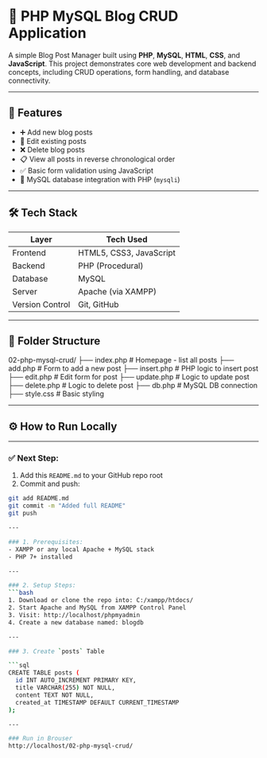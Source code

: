 # 📝 PHP MySQL Blog CRUD Application

A simple Blog Post Manager built using **PHP**, **MySQL**, **HTML**, **CSS**, and **JavaScript**. This project demonstrates core web development and backend concepts, including CRUD operations, form handling, and database connectivity.

---

## 📌 Features

- ➕ Add new blog posts
- 📝 Edit existing posts
- ❌ Delete blog posts
- 📋 View all posts in reverse chronological order
- ✅ Basic form validation using JavaScript
- 💾 MySQL database integration with PHP (`mysqli`)

---

## 🛠️ Tech Stack

| Layer         | Tech Used                  |
|---------------|----------------------------|
| Frontend      | HTML5, CSS3, JavaScript    |
| Backend       | PHP (Procedural)           |
| Database      | MySQL                      |
| Server        | Apache (via XAMPP)         |
| Version Control | Git, GitHub              |

---

## 📂 Folder Structure

02-php-mysql-crud/
├── index.php # Homepage - list all posts
├── add.php # Form to add a new post
├── insert.php # PHP logic to insert post
├── edit.php # Edit form for post
├── update.php # Logic to update post
├── delete.php # Logic to delete post
├── db.php # MySQL DB connection
├── style.css # Basic styling


---

## ⚙️ How to Run Locally


---

### ✅ Next Step:
1. Add this `README.md` to your GitHub repo root
2. Commit and push:
```bash
git add README.md
git commit -m "Added full README"
git push

---

### 1. Prerequisites:
- XAMPP or any local Apache + MySQL stack
- PHP 7+ installed

---

### 2. Setup Steps:
```bash
1. Download or clone the repo into: C:/xampp/htdocs/
2. Start Apache and MySQL from XAMPP Control Panel
3. Visit: http://localhost/phpmyadmin
4. Create a new database named: blogdb

---

### 3. Create `posts` Table

```sql
CREATE TABLE posts (
  id INT AUTO_INCREMENT PRIMARY KEY,
  title VARCHAR(255) NOT NULL,
  content TEXT NOT NULL,
  created_at TIMESTAMP DEFAULT CURRENT_TIMESTAMP
);

---

### Run in Brouser
http://localhost/02-php-mysql-crud/
